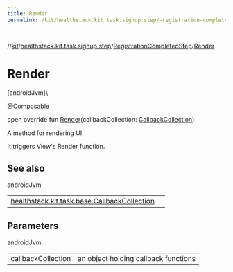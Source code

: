 ```yaml
---
title: Render
permalink: /kit/healthstack.kit.task.signup.step/-registration-completed-step/-render.html

---
```

//[kit](/kit.html)/[healthstack.kit.task.signup.step](../index.html)/[RegistrationCompletedStep](index.html)/[Render](-render.html)



# Render



[androidJvm]\




@Composable



open override fun [Render](-render.html)(callbackCollection: [CallbackCollection](../../healthstack.kit.task.base/-callback-collection/index.html))



A method for rendering UI.



It triggers View's Render function.



## See also


androidJvm

| | |
|---|---|
| [healthstack.kit.task.base.CallbackCollection](../../healthstack.kit.task.base/-callback-collection/index.html) |  |



## Parameters


androidJvm

| | |
|---|---|
| callbackCollection | an object holding callback functions |




